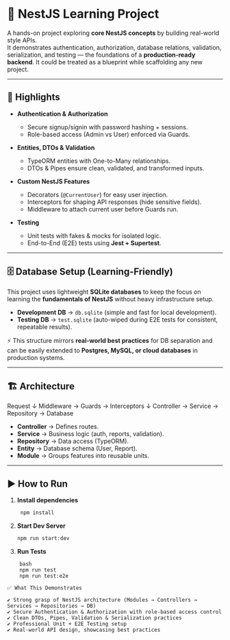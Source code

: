 # 🚀 NestJS Learning Project

A hands-on project exploring **core NestJS concepts** by building real-world style APIs.  
It demonstrates authentication, authorization, database relations, validation, serialization, and testing — the foundations of a **production-ready backend**.
It could be treated as a blueprint while scaffolding any new project. 

---

## 📌 Highlights

- **Authentication & Authorization**
  - Secure signup/signin with password hashing + sessions.
  - Role-based access (Admin vs User) enforced via Guards.

- **Entities, DTOs & Validation**
  - TypeORM entities with One-to-Many relationships.
  - DTOs & Pipes ensure clean, validated, and transformed inputs.

- **Custom NestJS Features**
  - Decorators (`@CurrentUser`) for easy user injection.
  - Interceptors for shaping API responses (hide sensitive fields).
  - Middleware to attach current user before Guards run.

- **Testing**
  - Unit tests with fakes & mocks for isolated logic.
  - End-to-End (E2E) tests using **Jest + Supertest**.

---

## 🗄️ Database Setup (Learning-Friendly)

This project uses lightweight **SQLite databases** to keep the focus on learning the **fundamentals of NestJS** without heavy infrastructure setup.

- **Development DB** → `db.sqlite` (simple and fast for local development).  
- **Testing DB** → `test.sqlite` (auto-wiped during E2E tests for consistent, repeatable results).  

⚡ This structure mirrors **real-world best practices** for DB separation and can be easily extended to **Postgres, MySQL, or cloud databases** in production systems.

---

## 🏗️ Architecture

Request
↓
Middleware → Guards → Interceptors
↓
Controller → Service → Repository → Database



- **Controller** → Defines routes.  
- **Service** → Business logic (auth, reports, validation).  
- **Repository** → Data access (TypeORM).  
- **Entity** → Database schema (User, Report).  
- **Module** → Groups features into reusable units.  

---

## ▶️ How to Run

1. **Install dependencies**
   ```bash
    npm install

2. **Start Dev Server**

    ```bash 
    npm run start:dev

3. **Run Tests**
```
    bash
    npm run test
    npm run test:e2e

✅ What This Demonstrates

✔️ Strong grasp of NestJS architecture (Modules → Controllers → Services → Repositories → DB)
✔️ Secure Authentication & Authorization with role-based access control
✔️ Clean DTOs, Pipes, Validation & Serialization practices
✔️ Professional Unit + E2E Testing setup
✔️ Real-world API design, showcasing best practices